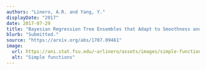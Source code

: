 ```yaml
---
authors: "Linero, A.R. and Yang, Y."
displayDate: "2017"
date: 2017-07-29
title: "Bayesian Regression Tree Ensembles that Adapt to Smoothness and Sparsity"
blurb: "Submitted."
source: "https://arxiv.org/abs/1707.09461"
image:
  url: https://ani.stat.fsu.edu/~arlinero/assets/images/simple-functions-1.jpg
  alt: "Simple functions"
---
```

